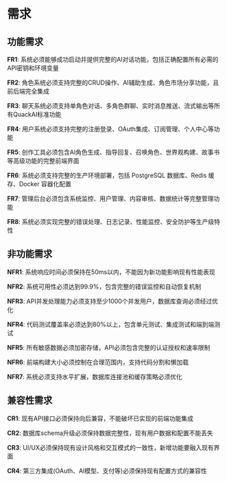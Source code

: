 # 需求

## 功能需求

**FR1**: 系统必须能够成功启动并提供完整的AI对话功能，包括正确配置所有必需的API密钥和环境变量

**FR2**: 角色系统必须支持完整的CRUD操作、AI辅助生成、角色市场分享功能，且前后端完全集成

**FR3**: 聊天系统必须支持单角色对话、多角色群聊、实时消息推送、流式输出等所有QuackAI标准功能

**FR4**: 用户系统必须支持完整的注册登录、OAuth集成、订阅管理、个人中心等功能

**FR5**: 创作工具必须包含AI角色生成、指导回复、召唤角色、世界观构建、故事书等高级功能的完整前端界面

**FR6**: 系统必须支持完整的生产环境部署，包括 PostgreSQL 数据库、Redis 缓存、Docker 容器化配置

**FR7**: 管理后台必须包含系统监控、用户管理、内容审核、数据统计等完整管理功能

**FR8**: 系统必须实现完整的错误处理、日志记录、性能监控、安全防护等生产级特性

## 非功能需求

**NFR1**: 系统响应时间必须保持在50ms以内，不能因为新功能影响现有性能表现

**NFR2**: 系统可用性必须达到99.9%，包含完整的错误监控和自动恢复机制

**NFR3**: API并发处理能力必须支持至少1000个并发用户，数据库查询必须经过优化

**NFR4**: 代码测试覆盖率必须达到80%以上，包含单元测试、集成测试和端到端测试

**NFR5**: 所有敏感数据必须加密存储，API必须包含完整的认证授权和速率限制

**NFR6**: 前端构建大小必须控制在合理范围内，支持代码分割和懒加载

**NFR7**: 系统必须支持水平扩展，数据库连接池和缓存策略必须优化

## 兼容性需求

**CR1**: 现有API接口必须保持向后兼容，不能破坏已实现的前端功能集成

**CR2**: 数据库schema升级必须保持数据完整性，现有用户数据和配置不能丢失

**CR3**: UI/UX必须保持现有设计风格和交互模式的一致性，新增功能要融入现有界面

**CR4**: 第三方集成(OAuth、AI模型、支付等)必须保持现有配置方式的兼容性